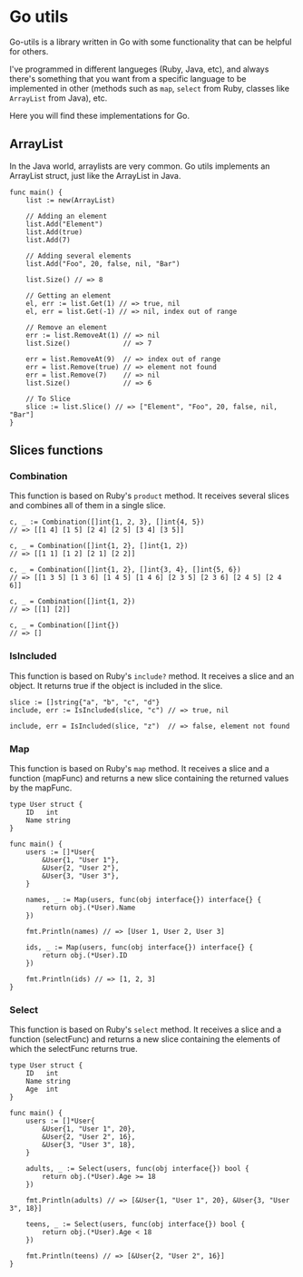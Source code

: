 # Go utils
Go-utils is a library written in Go with some functionality that can be helpful for others.

I've programmed in different langueges (Ruby, Java, etc), and always there's something that you want from a specific language to be implemented in other (methods such as `map`, `select` from Ruby, classes like `ArrayList` from Java), etc.

Here you will find these implementations for Go.

## ArrayList
In the Java world, arraylists are very common. Go utils implements an ArrayList struct, just like the ArrayList in Java.

    func main() {
        list := new(ArrayList)

        // Adding an element
        list.Add("Element")
        list.Add(true)
        list.Add(7)

        // Adding several elements
        list.Add("Foo", 20, false, nil, "Bar")

        list.Size() // => 8

        // Getting an element
        el, err := list.Get(1) // => true, nil
        el, err = list.Get(-1) // => nil, index out of range

        // Remove an element
        err := list.RemoveAt(1) // => nil
        list.Size()             // => 7

        err = list.RemoveAt(9)  // => index out of range
        err = list.Remove(true) // => element not found
        err = list.Remove(7)    // => nil
        list.Size()             // => 6

        // To Slice
        slice := list.Slice() // => ["Element", "Foo", 20, false, nil, "Bar"]
    }

## Slices functions
### Combination
This function is based on Ruby's `product` method. It receives several slices and combines all of them in a single slice.

    c, _ := Combination([]int{1, 2, 3}, []int{4, 5})
    // => [[1 4] [1 5] [2 4] [2 5] [3 4] [3 5]]

    c, _ = Combination([]int{1, 2}, []int{1, 2})
    // => [[1 1] [1 2] [2 1] [2 2]]

    c, _ = Combination([]int{1, 2}, []int{3, 4}, []int{5, 6})
    // => [[1 3 5] [1 3 6] [1 4 5] [1 4 6] [2 3 5] [2 3 6] [2 4 5] [2 4 6]]

    c, _ = Combination([]int{1, 2})
    // => [[1] [2]]

    c, _ = Combination([]int{})
    // => []

### IsIncluded
This function is based on Ruby's `include?` method. It receives a slice and an object. It returns true if the object is included in the slice.

    slice := []string{"a", "b", "c", "d"}
    include, err := IsIncluded(slice, "c") // => true, nil

    include, err = IsIncluded(slice, "z")  // => false, element not found

### Map
This function is based on Ruby's `map` method. It receives a slice and a function (mapFunc) and returns a new slice containing the returned values by the mapFunc.

    type User struct {
        ID   int
        Name string
    }

    func main() {
        users := []*User{
            &User{1, "User 1"},
            &User{2, "User 2"},
            &User{3, "User 3"},
        }

        names, _ := Map(users, func(obj interface{}) interface{} {
            return obj.(*User).Name
        })

        fmt.Println(names) // => [User 1, User 2, User 3]

        ids, _ := Map(users, func(obj interface{}) interface{} {
            return obj.(*User).ID
        })

        fmt.Println(ids) // => [1, 2, 3]
    }

### Select
This function is based on Ruby's `select` method. It receives a slice and a function (selectFunc) and returns a new slice containing the elements of which the selectFunc returns true.

    type User struct {
        ID   int
        Name string
        Age  int
    }

    func main() {
        users := []*User{
            &User{1, "User 1", 20},
            &User{2, "User 2", 16},
            &User{3, "User 3", 18},
        }

        adults, _ := Select(users, func(obj interface{}) bool {
            return obj.(*User).Age >= 18
        })

        fmt.Println(adults) // => [&User{1, "User 1", 20}, &User{3, "User 3", 18}]

        teens, _ := Select(users, func(obj interface{}) bool {
            return obj.(*User).Age < 18
        })

        fmt.Println(teens) // => [&User{2, "User 2", 16}]
    }